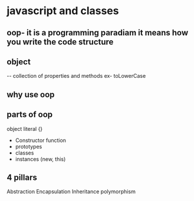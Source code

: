 # javascript and classes

## oop- it is a programming paradiam it means how you write the code structure


## object
-- collection of properties and methods
ex- toLowerCase


## why use oop

## parts of oop
object literal {}


- Constructor function
- prototypes
- classes
- instances (new, this)


## 4 pillars
   Abstraction
   Encapsulation
   Inheritance 
   polymorphism